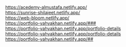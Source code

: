 https://acedemy-almustafa.netlify.app/
<br>
https://sunrise-shilajeet.netlify.app/
<br>
https://web-bloom.netlify.app/
<br>
https://portfolio-yahyakhan.netlify.app/###
<br>
https://portfolio-yahyakhan.netlify.app/portfolio-details
<br>
https://portfolio-yahyakhan.netlify.app/portfolio-details
<br>
https://portfolio-yahyakhan.netlify.app/##
